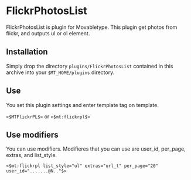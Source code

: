 # FlickrPhotosList

FlickrPhotosList is plugin for Movabletype.
This plugin get photos from flickr, and outputs ul or ol element.

## Installation

Simply drop the directory `plugins/FlickrPhotosList` contained in this archive into
your `$MT_HOME/plugins` directory.

## Use
You set this plugin settings and enter template tag on template.

`<$MTFlickrPL$>`
       or
`<$mt:flickrpl$>`

## Use modifiers
You can use modifiers.
Modifieres that you can use are user_id, per_page, extras, and list_style.

`<$mt:flickrpl list_style="ul" extras="url_t" per_page="20" user_id=".......@N.."$>`
